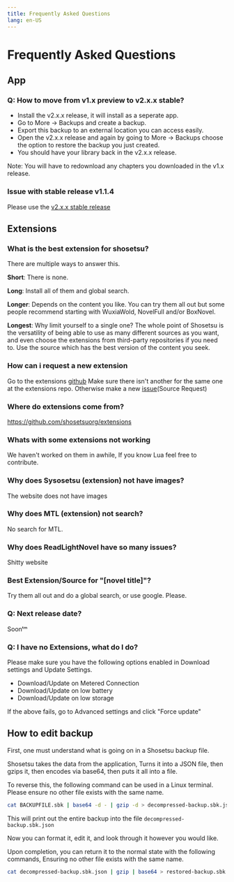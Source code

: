 ```yaml
---
title: Frequently Asked Questions
lang: en-US
---
```


# Frequently Asked Questions

## App

### Q: How to move from v1.x preview to v2.x.x stable?

- Install the v2.x.x release, it will install as a seperate app.
- Go to More → Backups and create a backup.
- Export this backup to an external location you can access easily.
- Open the v2.x.x release and again by going to More → Backups choose the option to restore the backup you just created.
- You should have your library back in the v2.x.x release.

Note: You will have to redownload any chapters you downloaded in the v1.x release.

### Issue with stable release v1.1.4

Please use the [v2.x.x stable release](https://gitlab.com/shosetsuorg/shosetsu/-/releases/permalink/latest)

## Extensions

### What is the best extension for shosetsu?

There are multiple ways to answer this.

**Short**: There is none.

**Long**: Install all of them and global search.

**Longer**: Depends on the content you like. You can try them all out but some people recommend starting with WuxiaWold, NovelFull and/or BoxNovel.

**Longest**: Why limit yourself to a single one? 
The whole point of Shosetsu is the versatility of being able to use as many different sources as you want, 
and even choose the extensions from third-party repositories if you need to. 
Use the source which has the best version of the content you seek. 

### How can i request a new extension

Go to the extensions [github](https://github.com/shosetsuorg/extensions/issues) 
Make sure there isn't another for the same one at the extensions repo. Otherwise make a new [issue](https://github.com/shosetsuorg/extensions/issues/new/choose)(Source Request)

### Where do extensions come from?

https://github.com/shosetsuorg/extensions

### Whats with some extensions not working

We haven't worked on them in awhile, If you know Lua feel free to contribute.

### Why does Sysosetsu (extension) not have images?

The website does not have images

### Why does MTL (extension) not search?

No search for MTL.

### Why does ReadLightNovel have so many issues?

Shitty website

### Best Extension/Source for "[novel title]"?

Try them all out and do a global search, or use google. Please.

### Q: Next release date?

Soonᵗᵐ

### Q: I have no Extensions, what do I do?

Please make sure you have the following options enabled in Download settings and Update Settings.

- Download/Update on Metered Connection
- Download/Update on low battery
- Download/Update on low storage

If the above fails, go to Advanced settings and click "Force update"

## How to edit backup

First, one must understand what is going on in a Shosetsu backup file.

Shosetsu takes the data from the application, Turns it into a JSON file, then gzips it, then encodes via base64, then puts it all into a file.

To reverse this, the following command can be used in a Linux terminal. 
Please ensure no other file exists with the same name.

```bash
cat BACKUPFILE.sbk | base64 -d - | gzip -d > decompressed-backup.sbk.json
```
This will print out the entire backup into the file `decompressed-backup.sbk.json`

Now you can format it, edit it, and look through it however you would like.

Upon completion, you can return it to the normal state with the following commands,
Ensuring no other file exists with the same name.

```bash
cat decompressed-backup.sbk.json | gzip | base64 > restored-backup.sbk
```
